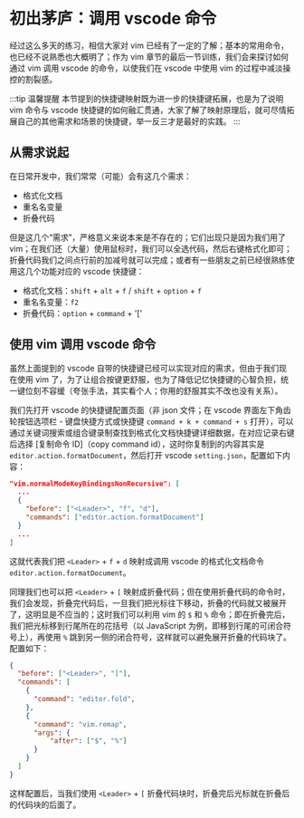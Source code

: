 # 初出茅庐：调用 vscode 命令

经过这么多天的练习，相信大家对 vim 已经有了一定的了解；基本的常用命令，也已经不说熟悉也大概明了；作为 vim 章节的最后一节训练，我们会来探讨如何通过 vim 调用 vscode 的命令，以使我们在 vscode 中使用 vim 的过程中减淡操控的割裂感。

:::tip 温馨提醒
本节提到的快捷键映射既为进一步的快捷键拓展，也是为了说明 vim 命令与 vscode 快捷键的如何融汇贯通，大家了解了映射原理后，就可尽情拓展自己的其他需求和场景的快捷键，举一反三才是最好的实践。
:::

## 从需求说起

在日常开发中，我们常常（可能）会有这几个需求：

- 格式化文档
- 重名名变量
- 折叠代码

但是这几个“需求”，严格意义来说本来是不存在的；它们出现只是因为我们用了 vim；在我们还（大量）使用鼠标时，我们可以全选代码，然后右键格式化即可；折叠代码我们之间点行前的加减号就可以完成；或者有一些朋友之前已经很熟练使用这几个功能对应的 vscode 快捷键：

- 格式化文档：`shift` + `alt` + `f` / `shift` + `option` + `f`
- 重名名变量：`f2`
- 折叠代码：`option` + `command` + '['

## 使用 vim 调用 vscode 命令

虽然上面提到的 vscode 自带的快捷键已经可以实现对应的需求，但由于我们现在使用 vim 了，为了让组合按键更舒服，也为了降低记忆快捷键的心智负担，统一键位刻不容缓（夸张手法，其实看个人；你用的舒服其实不改也没有关系）。

我们先打开 vscode 的快捷键配置页面（非 json 文件；在 vscode 界面左下角齿轮按钮选项栏 - 键盘快捷方式或快捷键 `command + k + command + s` 打开），可以通过关键词搜索或组合键录制查找到格式化文档快捷键详细数据，在对应记录右键后选择 [复制命令 ID]（copy command id），这时你复制到的内容其实是 `editor.action.formatDocument`，然后打开 vscode `setting.json`，配置如下内容：

```json
"vim.normalModeKeyBindingsNonRecursive": [
  ...
  {
    "before": ["<Leader>", "f", "d"],
    "commands": ["editor.action.formatDocument"] 
  }
  ...
]
```
这就代表我们把 `<Leader>` + `f` + `d` 映射成调用 vscode 的格式化文档命令 `editor.action.formatDocument`。

同理我们也可以把 `<Leader>` + `[` 映射成折叠代码；但在使用折叠代码的命令时，我们会发现，折叠完代码后，一旦我们把光标往下移动，折叠的代码就又被展开了，这明显是不应当的；这时我们可以利用 vim 的 `$` 和 `%` 命令；即在折叠完后，我们把光标移到行尾所在的花括号（以 JavaScript 为例，即移到行尾的可闭合符号上），再使用 `%` 跳到另一侧的闭合符号，这样就可以避免展开折叠的代码块了。配置如下：

```json
{
  "before": ["<Leader>", "["],
  "commands": [
    {
      "command": "editor.fold",
    },
    {
      "command": "vim.remap",
      "args": {
          "after": ["$", "%"]
      }
    }
  ]
}
```

这样配置后，当我们使用 `<Leader>` + `[` 折叠代码块时，折叠完后光标就在折叠后的代码块的后面了。